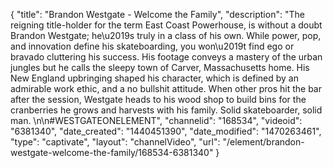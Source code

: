 {
    "title": "Brandon Westgate - Welcome the Family",
    "description": "The reigning title-holder for the term East Coast Powerhouse, is without a doubt Brandon Westgate; he\u2019s truly in a class of his own. While power, pop, and innovation define his skateboarding, you won\u2019t find ego or bravado cluttering his success. His footage conveys a mastery of the urban jungles but he calls the sleepy town of Carver, Massachusetts home. His New England upbringing shaped his character, which is defined by an admirable work ethic, and a no bullshit attitude. When other pros hit the bar after the session, Westgate heads to his wood shop to build bins for the cranberries he grows and harvests with his family. Solid skateboarder, solid man. \n\n#WESTGATEONELEMENT",
    "channelid": "168534",
    "videoid": "6381340",
    "date_created": "1440451390",
    "date_modified": "1470263461",
    "type": "captivate",
    "layout": "channelVideo",
    "url": "\/element\/brandon-westgate-welcome-the-family\/168534-6381340"
}